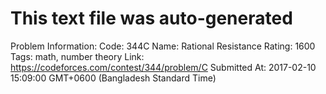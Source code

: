 # This text file was auto-generated

Problem Information:
Code: 344C
Name: Rational Resistance
Rating: 1600
Tags: math, number theory
Link: https://codeforces.com/contest/344/problem/C
Submitted At: 2017-02-10 15:09:00 GMT+0600 (Bangladesh Standard Time)